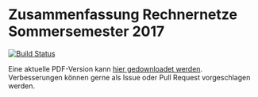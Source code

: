 # Zusammenfassung Rechnernetze Sommersemester 2017

[![Build Status](https://travis-ci.org/sgeisler/rechnernetze.png?branch=master)](https://travis-ci.org/sgeisler/rechnernetze)

Eine aktuelle PDF-Version kann [hier gedownloadet werden](https://github.com/sgeisler/rechnernetze/raw/gh-pages/main.pdf).
Verbesserungen können gerne als Issue oder Pull Request vorgeschlagen werden.
